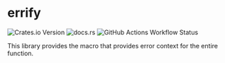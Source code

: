 # errify

![Crates.io Version](https://img.shields.io/crates/v/errify?style=flat-square)
![docs.rs](https://img.shields.io/docsrs/errify?style=flat-square)
![GitHub Actions Workflow Status](https://img.shields.io/github/actions/workflow/status/LazyMechanic/errify/ci.yml?branch=master&style=flat-square)

This library provides the macro that provides error context for the entire function.